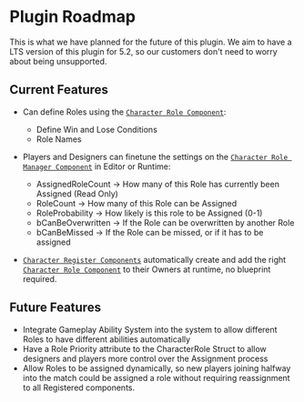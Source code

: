 # Plugin Roadmap

This is what we have planned for the future of this plugin. We aim to have a LTS version of this plugin for 5.2, so our customers don't need to worry about being unsupported. 

## Current Features

- Can define Roles using the [`Character Role Component`](Documentation/C++Classes/Components/CharacterRoleComponent.md):
    * Define Win and Lose Conditions
    * Role Names
- Players and Designers can finetune the settings on the [`Character Role Manager Component`](Documentation/C++Classes/Components/CharacterRoleManagerComponent.md) in Editor or Runtime:
    * AssignedRoleCount -> How many of this Role has currently been Assigned (Read Only)
	* RoleCount -> How many of this Role can be Assigned
	* RoleProbability -> How likely is this role to be Assigned (0-1)
	* bCanBeOverwritten -> If the Role can be overwritten by another Role
	* bCanBeMissed -> If the Role can be missed, or if it has to be assigned

- [`Character Register Components`](Documentation/C++Classes/Components/CharacterRegisterComponent.md) automatically create and add the right [`Character Role Component`](Documentation/C++Classes/Components/CharacterRoleComponent.md) to their Owners at runtime, no blueprint required. 


## Future Features

- Integrate Gameplay Ability System into the system to allow different Roles to have different abilities automatically
- Have a Role Priority attribute to the CharacterRole Struct to allow designers and players more control over the Assignment process
- Allow Roles to be assigned dynamically, so new players joining halfway into the match could be assigned a role without requiring reassignment to all Registered components.